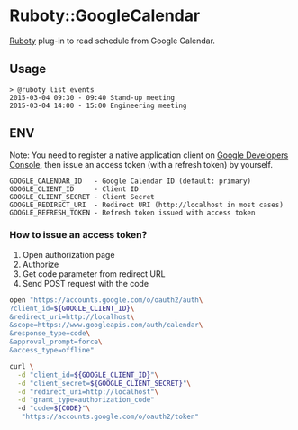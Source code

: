 # Ruboty::GoogleCalendar
[Ruboty](https://github.com/r7kamura/ruboty) plug-in to read schedule from Google Calendar.

## Usage
```
> @ruboty list events
2015-03-04 09:30 - 09:40 Stand-up meeting
2015-03-04 14:00 - 15:00 Engineering meeting
```

## ENV
Note: You need to register a native application client on
[Google Developers Console](https://console.developers.google.com),
then issue an access token (with a refresh token) by yourself.

```
GOOGLE_CALENDAR_ID   - Google Calendar ID (default: primary)
GOOGLE_CLIENT_ID     - Client ID
GOOGLE_CLIENT_SECRET - Client Secret
GOOGLE_REDIRECT_URI  - Redirect URI (http://localhost in most cases)
GOOGLE_REFRESH_TOKEN - Refresh token issued with access token
```

### How to issue an access token?
1. Open authorization page
1. Authorize
1. Get code parameter from redirect URL
1. Send POST request with the code

```sh
open "https://accounts.google.com/o/oauth2/auth\
?client_id=${GOOGLE_CLIENT_ID}\
&redirect_uri=http://localhost\
&scope=https://www.googleapis.com/auth/calendar\
&response_type=code\
&approval_prompt=force\
&access_type=offline"
```

```sh
curl \
  -d "client_id=${GOOGLE_CLIENT_ID}"\
  -d "client_secret=${GOOGLE_CLIENT_SECRET}"\
  -d "redirect_uri=http://localhost"\
  -d "grant_type=authorization_code"
  -d "code=${CODE}"\
   "https://accounts.google.com/o/oauth2/token"
```
